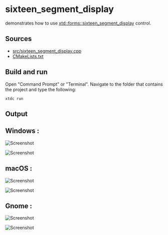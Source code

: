 # sixteen_segment_display

demonstrates how to use [xtd::forms::sixteen_segment_display](https://gammasoft71.github.io/xtd/reference_guides/latest/classxtd_1_1forms_1_1sixteen__segment__display.html) control.

## Sources

* [src/sixteen_segment_display.cpp](src/sixteen_segment_display.cpp)
* [CMakeLists.txt](CMakeLists.txt)

## Build and run

Open "Command Prompt" or "Terminal". Navigate to the folder that contains the project and type the following:

```shell
xtdc run
```

## Output

## Windows :

![Screenshot](../../../../docs/pictures/examples/sixteen_segment_display_w.png)

![Screenshot](../../../../docs/pictures/examples/sixteen_segment_display_wd.png)

## macOS :

![Screenshot](../../../../docs/pictures/examples/sixteen_segment_display_m.png)

![Screenshot](../../../../docs/pictures/examples/sixteen_segment_display_md.png)

## Gnome :

![Screenshot](../../../../docs/pictures/examples/sixteen_segment_display_g.png)

![Screenshot](../../../../docs/pictures/examples/sixteen_segment_display_gd.png)
